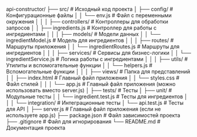 api-constructor/
├── src/                        # Исходный код проекта
│   ├── config/                 # Конфигурационные файлы
│   │   └── env.js              # Файл с переменными окружения
│   │
│   ├── controllers/            # Контроллеры для обработки запросов
│   │   ├── ingredients.js       # Контроллер для работы с ингредиентами
│   │
│   ├── models/                 # Модели данных
│   │   └── ingredientModel.js   # Модель для ингредиентов
│   │
│   ├── routes/                 # Маршруты приложения
│   │   └── ingredientRoutes.js   # Маршруты для ингредиентов
│   │
│   ├── services/               # Сервисы для бизнес-логики
│   │   └── ingredientService.js  # Логика работы с ингредиентами
│   │
│   ├── utils/                  # Утилиты и вспомогательные функции
│   │   └── helpers.js           # Вспомогательные функции
│   │
│   ├── views/                  # Папка для представлений
│   │   ├── index.html           # Главный файл приложения
│   │   └── styles.css           # Файл стилей
│   │
│   └── app.js                  # Главный файл приложения (можно использовать вместо server.js)
│
├── tests/                      # Тесты
│   ├── unit/                   # Модульные тесты
│   │   └── ingredient.test.js    # Тесты для ингредиентов
│   │
│   └── integration/            # Интеграционные тесты
│       └── api.test.js          # Тесты для API
│
├── server.js                   # Главный файл приложения (если не используете app.js)
├── package.json                # Файл зависимостей проекта
├── .gitignore                  # Файл для игнорирования
└── README.md                   # Документация проекта
